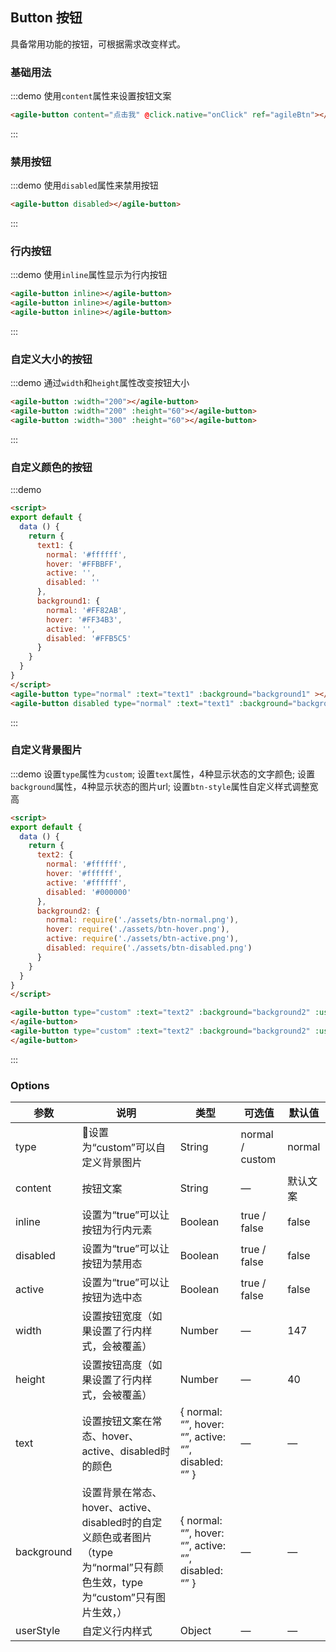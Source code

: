 ## Button 按钮

具备常用功能的按钮，可根据需求改变样式。

### 基础用法

<script>
export default {
  data () {
    return {
      text1: {
        normal: '#ffffff',
        hover: '#FFBBFF',
        active: '',
        disabled: ''
      },
      background1: {
        normal: '#FF82AB',
        hover: '#FF34B3',
        active: '',
        disabled: '#FFB5C5'
      },
      text2: {
        normal: '#ffffff',
        hover: '#ffffff',
        active: '#ffffff',
        disabled: 'rgb(141, 161, 169)'
      },
      background2: {
        normal: require('./assets/btn-normal.png'),
        hover: require('./assets/btn-hover.png'),
        active: require('./assets/btn-active.png'),
        disabled: require('./assets/btn-disabled.png')
      }
    }
  },
  methods: {
    onClick () {
      const parentNode = this.$refs.agileBtn.$el
      this.$agileToast({
        timeout: 750,
        offset: {
          x: parentNode.getBoundingClientRect().width + 5,
          y: 0
        },
        content: '点我做啥？！',
        parentNode
      })
    }
  }
}
</script>

:::demo 使用`content`属性来设置按钮文案
```html
<agile-button content="点击我" @click.native="onClick" ref="agileBtn"></agile-button>
```
:::

### 禁用按钮

:::demo 使用`disabled`属性来禁用按钮
```html
<agile-button disabled></agile-button>
```
:::

### 行内按钮

:::demo 使用`inline`属性显示为行内按钮
```html
<agile-button inline></agile-button>
<agile-button inline></agile-button>
<agile-button inline></agile-button>
```
:::

### 自定义大小的按钮

:::demo 通过`width`和`height`属性改变按钮大小
```html
<agile-button :width="200"></agile-button>
<agile-button :width="200" :height="60"></agile-button>
<agile-button :width="300" :height="60"></agile-button>
```
:::

### 自定义颜色的按钮

:::demo 
```html
<script>
export default {
  data () {
    return {
      text1: {
        normal: '#ffffff',
        hover: '#FFBBFF',
        active: '',
        disabled: ''
      },
      background1: {
        normal: '#FF82AB',
        hover: '#FF34B3',
        active: '',
        disabled: '#FFB5C5'
      }
    }
  } 
}
</script>
<agile-button type="normal" :text="text1" :background="background1" ></agile-button>
<agile-button disabled type="normal" :text="text1" :background="background1" ></agile-button>
```
:::

### 自定义背景图片

:::demo 设置`type`属性为`custom`; 设置`text`属性，4种显示状态的文字颜色; 设置`background`属性，4种显示状态的图片url; 设置`btn-style`属性自定义样式调整宽高
```html
<script>
export default {
  data () {
    return {
      text2: {
        normal: '#ffffff',
        hover: '#ffffff',
        active: '#ffffff',
        disabled: '#000000'
      },
      background2: {
        normal: require('./assets/btn-normal.png'),
        hover: require('./assets/btn-hover.png'),
        active: require('./assets/btn-active.png'),
        disabled: require('./assets/btn-disabled.png')
      }
    }
  }
}
</script>

<agile-button type="custom" :text="text2" :background="background2" :user-style="{width: '147px', height: '53px', lineHeight: '53px'}">
</agile-button>
<agile-button type="custom" :text="text2" :background="background2" :user-style="{width: '147px', height: '53px', lineHeight: '53px'}" disabled>
</agile-button>
```
:::

### Options
| 参数      | 说明          | 类型      | 可选值                           | 默认值  |
|---------- |-------------- |---------------- |--------------------------------  |-------- |
| type | 设置为“custom”可以自定义背景图片 | String | normal / custom | normal |
| content | 按钮文案 | String | — | 默认文案 |
| inline | 设置为“true”可以让按钮为行内元素 | Boolean | true / false | false |
| disabled | 设置为“true”可以让按钮为禁用态 | Boolean | true / false | false |
| active | 设置为“true”可以让按钮为选中态 | Boolean | true / false | false |
| width | 设置按钮宽度（如果设置了行内样式，会被覆盖） | Number | — | 147 |
| height | 设置按钮高度（如果设置了行内样式，会被覆盖） | Number | — | 40 |
| text | 设置按钮文案在常态、hover、active、disabled时的颜色 | { normal: “”, hover: “”, active: “”, disabled: “” } | — | — |
| background | 设置背景在常态、hover、active、disabled时的自定义颜色或者图片（type为“normal”只有颜色生效，type为“custom”只有图片生效，） | { normal: “”, hover: “”, active: “”, disabled: “” } | — | — |
| userStyle | 自定义行内样式 | Object | — | — |